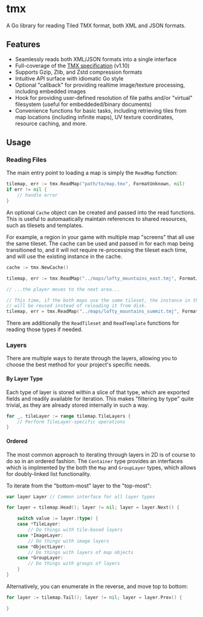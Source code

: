 # tmx

A Go library for reading Tiled TMX format, both XML and JSON formats.

## Features

* Seamlessly reads both XML/JSON formats into a single interface
* Full-coverage of the [TMX specification](https://doc.mapeditor.org/en/stable/reference/tmx-map-format/#) (v1.10)
* Supports Gzip, Zlib, and Zstd compression formats
* Intuitive API surface with idiomatic Go style
* Optional "callback" for providing realtime image/texture processing, including embedded images
* Hook for providing user-defined resolution of file paths and/or "virtual" filesystem (useful for embeddeded/binary documents)
* Convenience functions for basic tasks, including retrieving tiles from map locations (including infinite maps), UV texture coordinates, resource caching, and more.

## Usage


### Reading Files

The main entry point to loading a map is simply the `ReadMap` function:

```go
tilemap, err := tmx.ReadMap("path/to/map.tmx", FormatUnknown, nil)
if err != nil {
    // handle error
}
```

An optional `Cache` object can be created and passed into the read functions. This is useful to
automaatically maintain references to shared resources, such as tilesets and templates.

For example, a region in your game with multiple map "screens" that all use the same tileset. The
cache can be used and passed in for each map being transitioned to, and it will not require
re-processing the tileset each time, and will use the existing instance in the cache.

```go
cache := tmx.NewCache()

tilemap, err := tmx.ReadMap("../maps/lofty_mountains_east.tmj", FormatJSON, cache)

// ...the player moves to the next area...

// This time, if the both maps use the same tileset, the instance in the cache
// will be reused instead of reloading it from disk.
tilemap, err = tmx.ReadMap("../maps/lofty_mountains_summit.tmj", FormatJSON, cache)

```

There are additionally the `ReadTileset` and `ReadTemplate` functions for reading those types if
needed.

### Layers

There are multiple ways to iterate through the layers, allowing you to choose the best method
for your project's specific needs.

#### By Layer Type

Each type of layer is stored within a slice of that type, which are exported fields and readily
available for iteration. This makes "filtering by type" quite trivial, as they are already stored
internally in such a way.


```go
for _, tileLayer := range tilemap.TileLayers {
    // Perform TileLayer-specific operations
}
```

#### Ordered

The most common approach to iterating through layers in 2D is of course to do so in an ordered
fashion. The `Container` type provides an interfaces which is implmented by the both the `Map` and
`GroupLayer` types, which allows for doubly-linked list functionality.

To iterate from the "bottom-most" layer to the "top-most":

```go
var layer Layer // Common interface for all layer types

for layer = tilemap.Head(); layer != nil; layer = layer.Next() {

    switch value := layer.(type) {
    case *TileLayer:
        // Do things with tile-based layers
    case *ImageLayer:
        // Do things with image layers
    case *ObjectLayer:
        // Do things with layers of map objects
    case *GroupLayer:
        // Do things with groups of layers
    }
}
```

Alternatively, you can enumerate in the reverse, and move top to bottom:

```go
for layer := tilemap.Tail(); layer != nil; layer = layer.Prev() {

}
```
